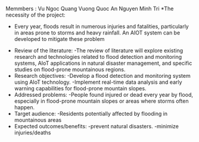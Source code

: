 Memmbers :
Vu Ngoc Quang
Vuong Quoc An
Nguyen Minh Tri
*The necessity of the project:
- Every year, floods result in numerous injuries and fatalities, particularly in
areas prone to storms and heavy rainfall. An AIOT system can be
developed to mitigate these problem
* Review of the literature:
-The review of literature will explore existing research and technologies
related to flood detection and monitoring systems, AIoT applications in
natural disaster management, and specific studies on flood-prone
mountainous regions.
* Research objectives:
-Develop a flood detection and monitoring system using AIoT technology.
-Implement real-time data analysis and early warning capabilities for
flood-prone mountain slopes.
* Addressed problems:
-People found injured or dead every year by flood, especially in
flood-prone mountain slopes or areas where storms often happen.
* Target audience:
-Residents potentially affected by flooding in mountainous areas
* Expected outcomes/benefits:
-prevent natural disasters.
-minimize injuries/deaths
